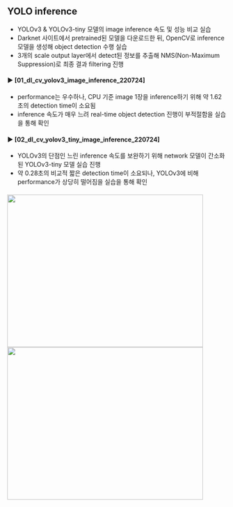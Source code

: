 ####
## YOLO inference
- YOLOv3 & YOLOv3-tiny 모델의 image inference 속도 및 성능 비교 실습
- Darknet 사이트에서 pretrained된 모델을 다운로드한 뒤, OpenCV로 inference 모델을 생성해 object detection 수행 실습  
- 3개의 scale output layer에서 detect된 정보를 추출해 NMS(Non-Maximum Suppression)로 최종 결과 filtering 진행  
####
#### ► [01_dl_cv_yolov3_image_inference_220724]  
- performance는 우수하나, CPU 기준 image 1장을 inference하기 위해 약 1.62초의 detection time이 소요됨
- inference 속도가 매우 느려 real-time object detection 진행이 부적절함을 실습을 통해 확인
####
#### ► [02_dl_cv_yolov3_tiny_image_inference_220724]  
- YOLOv3의 단점인 느린 inference 속도를 보완하기 위해 network 모델이 간소화된 YOLOv3-tiny 모델 실습 진행
- 약 0.28초의 비교적 짧은 detection time이 소요되나, YOLOv3에 비해 performance가 상당히 떨어짐을 실습을 통해 확인
####
<img src="https://user-images.githubusercontent.com/109773795/184443685-be509a8c-033e-4dcc-89d6-e6c038d62f64.png" width="450" height="350"/><img src="https://user-images.githubusercontent.com/109773795/184443704-d68882ff-f4a1-4c41-8645-7d3c1d96ced9.png" width="450" height="350"/>

####